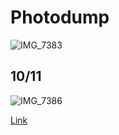 # Photodump
![IMG_7383](https://user-images.githubusercontent.com/72736233/95738551-47f9f000-0c3e-11eb-8f8c-349560c4a705.JPG)
## 10/11
![IMG_7386](https://user-images.githubusercontent.com/72736233/95738717-87284100-0c3e-11eb-9e2a-3276d6d1f0a0.JPG)

[Link](https://www.coolmathgames.com/)
```

